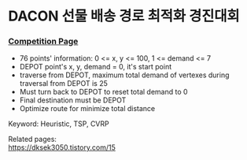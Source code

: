 # DACON 선물 배송 경로 최적화 경진대회
### [Competition Page](https://dacon.io/competitions/official/236437/overview/description)

- 76 points' information: 0 <= x, y <= 100, 1 <= demand <= 7  
- DEPOT point's x, y, demand = 0, it's start point  
- traverse from DEPOT, maximum total demand of vertexes during traversal from DEPOT is 25  
- Must turn back to DEPOT to reset total demand to 0  
- Final destination must be DEPOT  
- Optimize route for minimize total distance  

Keyword: Heuristic, TSP, CVRP  

Related pages:  
https://dksek3050.tistory.com/15